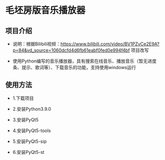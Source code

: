 # 毛坯房版音乐播放器

## 项目介绍

- 说明：根据Bilibili视频：https://www.bilibili.com/video/BV1PZvCe2E9A?p=84&vd_source=1060dcfd4d6fb61eabf0fed0e994f4bf 项目改写

- 使用Python编写的音乐播放器，具有搜索在线音乐、播放音乐（暂无进度条、提示、歌词等）、下载音乐的功能，支持使用windows运行

## 使用方法

- 1.下载项目

- 2.安装Python3.9.0

- 3.安装PyQt5

- 4.安装PyQt5-tools

- 5.安装PyQt5-sip

- 6.安装PyQt5-st  
